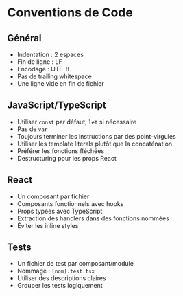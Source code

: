# Conventions de Code

## Général

- Indentation : 2 espaces
- Fin de ligne : LF
- Encodage : UTF-8
- Pas de trailing whitespace
- Une ligne vide en fin de fichier

## JavaScript/TypeScript

- Utiliser `const` par défaut, `let` si nécessaire
- Pas de `var`
- Toujours terminer les instructions par des point-virgules
- Utiliser les template literals plutôt que la concaténation
- Préférer les fonctions fléchées
- Destructuring pour les props React

## React

- Un composant par fichier
- Composants fonctionnels avec hooks
- Props typées avec TypeScript
- Extraction des handlers dans des fonctions nommées
- Éviter les inline styles

## Tests

- Un fichier de test par composant/module
- Nommage : `[nom].test.tsx`
- Utiliser des descriptions claires
- Grouper les tests logiquement
